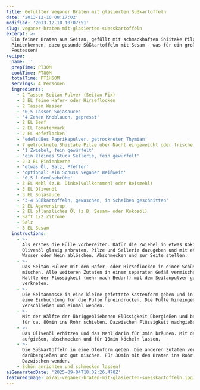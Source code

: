 ```yaml
---
title: Gefüllter Veganer Braten mit glasierten Süßkartoffeln
date: '2013-12-10 08:17:02'
modified: '2013-12-10 10:07:51'
slug: veganer-braten-mit-glasierten-suesskartoffeln
excerpt: >-
  Ein feiner Braten aus Seitan, gefüllt mit schmackhaften Shiitake Pilzen und
  Pinienkernen, dazu gesunde Süßkartoffeln mit Sesam - was für ein großartiges
  Festessen!
recipe:
  name: ''
  prepTime: PT30M
  cookTime: PT80M
  totalTime: PT1H50M
  servings: 4 Personen
  ingredients:
    - 2 Tassen Seitan-Pulver (Seitan Fix)
    - 3 EL feine Hafer- oder Hirseflocken
    - 2 Tassen Wasser
    - '0,5 Tassen Sojasauce'
    - '4 Zehen Knoblauch, gepresst'
    - 2 EL Senf
    - 2 EL Tomatenmark
    - 2 EL Hefeflocken
    - 'edelsüßes Paprikapulver, getrockneter Thymian'
    - 7 getrocknete Shiitake Pilze über Nacht eingeweicht oder frische Pilze
    - '1 Zwiebel, fein gewürfelt'
    - 'ein kleines Stück Sellerie, fein gewürfelt'
    - 2-3 EL Pinienkerne
    - 'etwas Öl, Salz, Pfeffer'
    - 'optional: ein Schuss veganer Weißwein'
    - '0,5 l Gemüsebrühe'
    - 3 EL Mehl (z.B. Dinkelvollkornmehl oder Reismehl)
    - 3 EL Olivenöl
    - 3 EL Sojasauce
    - '3-4 Süßkartoffeln, gewaschen, in Scheiben geschnitten'
    - 2 EL Agavensirup
    - 2 EL pflanzliches Öl (z.B. Sesam- oder Kokosöl)
    - Saft 1/2 Zitrone
    - Salz
    - 3 EL Sesam
  instructions:
    - >-
      Als erstes die Fülle vorbereiten. Dafür die Zwiebel in etwas Kokos- oder
      Olivenöl glasig anbraten. Pilze und Sellerie dazugeben und mit etwas
      Wasser oder Wein ablöschen. Abschmecken und zur Seite stellen.
    - >-
      Das Seitan Pulver mit den Hafer- oder Hirseflocken in einer Schüssel
      mischen. Alle weiteren Zutaten in einem separaten Gefäß vermischen und die
      Hälfte der Flüssigkeit (mehr nach Bedarf) mit dem Seitanpulver gut
      verkneten.
    - >-
      Die Seitanmasse in eine kleine gefettete Kastenform geben und in der Mitte
      eine Einbuchtung für die Fülle hineindrücken. Die Fülle hineingeben,
      verschließen und einmal wenden.
    - >-
      Mit der Hälfte der übriggebliebenen Flüssigkeit übergießen und bei 180°C
      für ca. 80min ins Rohr schieben. Dazwischen Flüssigkeit nachgießen.
    - >-
      Das Olivenöl erhitzen und das Mehl darin für 3min bräunen. Mit der Brühe
      aufgießen, abschmecken und für 10min köcheln lassen.
    - >-
      Die Süßkartoffeln in eine Ofenform geben. Die anderen Zutaten verrühren,
      darübergießen und gut mischen. Für 30min mit dem Braten ins Rohr schieben.
      Dazwischen wenden.
    - Schön anrichten und schmecken lassen!
aiGeneratedDate: '2025-09-04T18:02:26.470Z'
featuredImage: ai/ai-veganer-braten-mit-glasierten-suesskartoffeln.jpg
---
```


[<!-- Image removed (no copyright): seitan-braten.jpg -->](https://www.veganblatt.com/i/seitan-braten.jpg)
